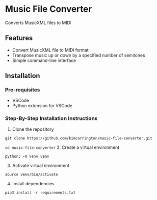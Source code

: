 # Music File Converter
Converts MusicXML files to MIDI
## Features
* Convert MusicXML file to MIDI format
* Transpose music up or down by a specified number of semitones
* Simple command-line interface
## Installation
### Pre-requisites
* VSCode
* Python extension for VSCode

### Step-By-Step Installation Instructions
1. Clone the repository

  ```git clone https://github.com/kimcarrington/music-file-converter.git```
  
  ```cd music-file-converter```
2. Create a virtual environment

  `python3 -m venv venv`

3. Activate virtual environment

  `source venv/bin/activate`

4. Install dependencies

  `pip3 install -r requirements.txt`
